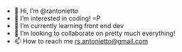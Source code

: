- 👋 Hi, I’m @rantonietto
- 👀 I’m interested in coding! =P
- 🌱 I’m currently learning front end dev
- 💞️ I’m looking to collaborate on pretty much everything!
- 📫 How to reach me rs.antonietto@gmail.com

<!---
rantonietto/rantonietto is a ✨ special ✨ repository because its `README.md` (this file) appears on your GitHub profile.
You can click the Preview link to take a look at your changes.
--->
